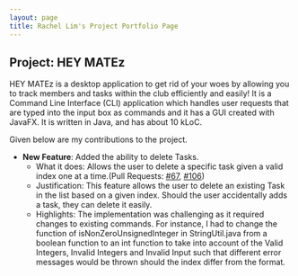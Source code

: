 ```yaml
---
layout: page
title: Rachel Lim's Project Portfolio Page
---
```


## Project: HEY MATEz

HEY MATEz is a desktop application to get rid of your woes by allowing you to track members and tasks within the club efficiently and easily!
It is a Command Line Interface (CLI) application which handles user requests that are typed into the input box as commands and
it has a GUI created with JavaFX. It is written in Java, and has about 10 kLoC.

Given below are my contributions to the project.

* **New Feature**: Added the ability to delete Tasks.
    * What it does: Allows the user to delete a specific task given a valid index one at a time.(Pull Requests: [\#67](https://github.com/AY2021S2-CS2103T-W14-3/tp/pull/67), [\#106](https://github.com/AY2021S2-CS2103T-W14-3/tp/pull/106))
    * Justification: This feature allows the user to delete an existing Task in the list based on a given index. 
      Should the user accidentally adds a task, they can delete it easily. 
    * Highlights: The implementation was challenging as it required changes to existing commands. For instance, I had to change the function of
    isNonZeroUnsignedInteger in StringUtil.java from a boolean function to an int function to take into account of the Valid Integers,
      Invalid Integers and Invalid Input such that different error messages would be thrown should the index differ from the format.

